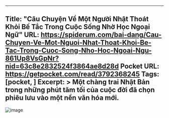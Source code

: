 
---
Title: "Câu Chuyện Về Một Người Nhật Thoát Khỏi Bế Tắc Trong Cuộc Sống Nhờ Học Ngoại Ngữ"
URL: https://spiderum.com/bai-dang/Cau-Chuyen-Ve-Mot-Nguoi-Nhat-Thoat-Khoi-Be-Tac-Trong-Cuoc-Song-Nho-Hoc-Ngoai-Ngu-861Up8VsGpNr?nid=63c8e2832524f3864ae8d28d
Pocket URL: https://getpocket.com/read/3792368245
Tags: [pocket, ]
Excerpt: >
    Một chàng trai Nhật Bản trong những phút tăm tối của cuộc đời đã chọn phiêu lưu vào một nền văn hóa mới.
---

![image](https://spiderum.com/assets/images/banner/hubspot-banner-mobile.png)
